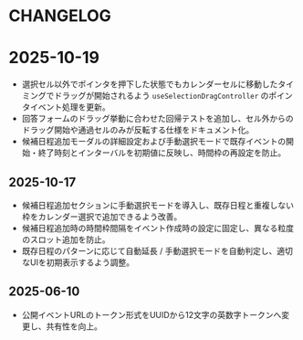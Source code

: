 # CHANGELOG

# 2025-10-19

- 選択セル以外でポインタを押下した状態でもカレンダーセルに移動したタイミングでドラッグが開始されるよう `useSelectionDragController` のポインタイベント処理を更新。
- 回答フォームのドラッグ挙動に合わせた回帰テストを追加し、セル外からのドラッグ開始や通過セルのみが反転する仕様をドキュメント化。
- 候補日程追加モーダルの詳細設定および手動選択モードで既存イベントの開始・終了時刻とインターバルを初期値に反映し、時間枠の再設定を防止。

## 2025-10-17

- 候補日程追加セクションに手動選択モードを導入し、既存日程と重複しない枠をカレンダー選択で追加できるよう改善。
- 候補日程追加時の時間枠間隔をイベント作成時の設定に固定し、異なる粒度のスロット追加を防止。
- 既存日程のパターンに応じて自動延長 / 手動選択モードを自動判定し、適切なUIを初期表示するよう調整。

## 2025-06-10

- 公開イベントURLのトークン形式をUUIDから12文字の英数字トークンへ変更し、共有性を向上。
